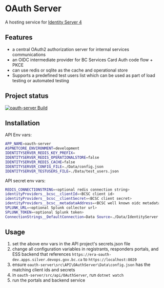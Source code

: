 ﻿# OAuth Server

A hosting service for [Identity Server 4](https://github.com/IdentityServer/IdentityServer4)

## Features 

- a central OAuth2 authorization server for internal services communications
- an OIDC intermediate provider for BC Services Card Auth code flow + PKCE
- can use redis or sqlite as the cache and operational store
- Supports a predefined test users list which can be used as part of load testing or automated testing

## Project status

[![oauth-server Build](https://github.com/bcgov/embc-ess-mod/actions/workflows/build-auth-server.yml/badge.svg)](https://github.com/bcgov/embc-ess-mod/actions/workflows/build-auth-server.yml)

## Installation

API Env vars:

```sh
APP_NAME=oauth-server
ASPNETCORE_ENVIRONMENT=development
IDENTITYSERVER_REDIS_KEY_PREFIX=
IDENTITYSERVER_REDIS_OPERATIONALSTORE=false
IDENTITYSERVER_REDIS_CACHE=false
IDENTITYSERVER_CONFIG_FILE=./Data/config.json
IDENTITYSERVER_TESTUSERS_FILE=./Data/test_users.json
```

API secret env vars:

```sh
REDIS_CONNECTIONSTRING=<optional redis connection string>
identityProviders__bcsc__clientId=<BCSC client id>
identityProviders__bcsc__clientSecret=<BCSC client secret>
identityProviders__bcsc__metadataAddress=<BCSC well known oidc metadata endpoint url>
SPLUNK_URL=<optional Splunk collector url>
SPLUNK_TOKEN=<optional Splunk token>
ConnectionStrings__DefaultConnection=Data Source=./Data/IdentityServer.db;
```

## Usage

1. set the above env vars in the API project's secrets.json file
2. change all configuration variables in registrants, responders portals, and ESS backend that references `https://era-oauth-dev.apps.silver.devops.gov.bc.ca` to `https://localhost:8020`
3. ensure `oauth-server\src\API\OAuthServer\Data\config.json` has the matching client ids and secrets
4. in `oauth-server/src/api/OAuthServer`, run `dotnet watch`
5. run the portals and backend service
